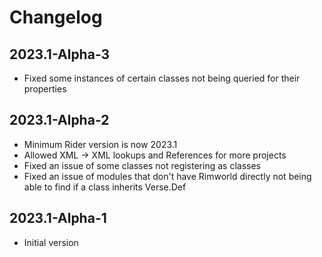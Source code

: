 # Changelog

## 2023.1-Alpha-3
 * Fixed some instances of certain classes not being queried for their properties

## 2023.1-Alpha-2
 * Minimum Rider version is now 2023.1
 * Allowed XML -> XML lookups and References for more projects
 * Fixed an issue of some classes not registering as classes
 * Fixed an issue of modules that don't have Rimworld directly not being able to find if a class inherits Verse.Def

## 2023.1-Alpha-1
 * Initial version
